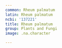 ```yaml
---
common: Rheum palmatum
latin: Rheum palmatum
ncbi: '137221'
title: Rheum palmatum
group: Plants and Fungi
image: .na.character

---
```

